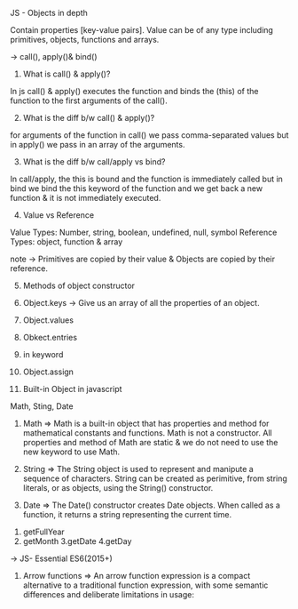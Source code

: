 JS - Objects in depth 

Contain properties [key-value pairs]. Value can be of any type including primitives, objects, functions and arrays.

-> call(), apply()& bind()

1. What is call() & apply()?

In js call() & apply() executes the function and binds the (this) of the function to the first arguments of the call().

2. What is the diff b/w call() & apply()?

for arguments of the function in call() we pass comma-separated values but in apply() we pass in an array of the arguments.

3. What is the diff b/w call/apply vs bind?

In call/apply, the this is bound and the function is immediately called but in bind we bind the this keyword of the function and we get back a new function & it is not immediately executed.


4. Value vs Reference

Value Types: Number, string, boolean, undefined, null, symbol
Reference Types: object, function & array

note -> Primitives are copied by their value & Objects are copied by their reference.


5. Methods of object constructor

1. Object.keys -> Give us an array of all the properties of an object.
 2. Object.values
 3. Obkect.entries
 4. in keyword
 5. Object.assign


6. Built-in Object in javascript

Math, Sting, Date

1. Math => Math is a built-in object that has properties and method for mathematical constants and functions. Math is not a constructor. All properties and method of Math are static & we do not need to use the new keyword to use Math.

2. String => The String object is used to represent and manipute a sequence of characters. String can be created as perimitive, from string literals, or as objects, using the String() constructor.


3. Date => The Date() constructor creates Date objects. When called as a function, it returns a string representing the current time.

<!-- To get dates, you can use these four methods  -->

1. getFullYear
2. getMonth
3.getDate
4.getDay


-> JS- Essential ES6(2015+)

1. Arrow functions => An arrow function expression is a compact alternative to a traditional function expression, with some semantic differences and deliberate limitations in usage:



